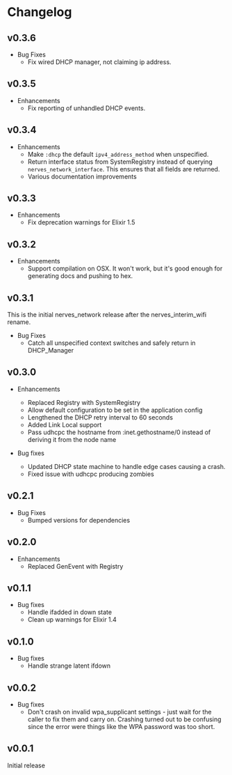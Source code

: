 # Changelog

## v0.3.6
  * Bug Fixes
    * Fix wired DHCP manager, not claiming ip address.

## v0.3.5

  * Enhancements
    * Fix reporting of unhandled DHCP events.

## v0.3.4

  * Enhancements
    * Make `:dhcp` the default `ipv4_address_method` when unspecified.
    * Return interface status from SystemRegistry instead of querying
      `nerves_network_interface`. This ensures that all fields are returned.
    * Various documentation improvements

## v0.3.3

  * Enhancements
    * Fix deprecation warnings for Elixir 1.5

## v0.3.2

  * Enhancements
    * Support compilation on OSX. It won't work, but it's good enough for
      generating docs and pushing to hex.

## v0.3.1

This is the initial nerves_network release after the nerves_interim_wifi rename.

  * Bug Fixes
    * Catch all unspecified context switches and safely return in DHCP_Manager

## v0.3.0

  * Enhancements
    * Replaced Registry with SystemRegistry
    * Allow default configuration to be set in the application config
    * Lengthened the DHCP retry interval to 60 seconds
    * Added Link Local support
    * Pass udhcpc the hostname from :inet.gethostname/0 instead of deriving it from the node name

  * Bug fixes
    * Updated DHCP state machine to handle edge cases causing a crash.
    * Fixed issue with udhcpc producing zombies

## v0.2.1

* Bug Fixes
  * Bumped versions for dependencies

## v0.2.0

* Enhancements
  * Replaced GenEvent with Registry

## v0.1.1

  * Bug fixes
    * Handle ifadded in down state
    * Clean up warnings for Elixir 1.4

## v0.1.0

  * Bug fixes
    * Handle strange latent ifdown

## v0.0.2

  * Bug fixes
    * Don't crash on invalid wpa_supplicant settings - just wait for the
      caller to fix them and carry on. Crashing turned out to be confusing
      since the error were things like the WPA password was too short.

## v0.0.1

Initial release
